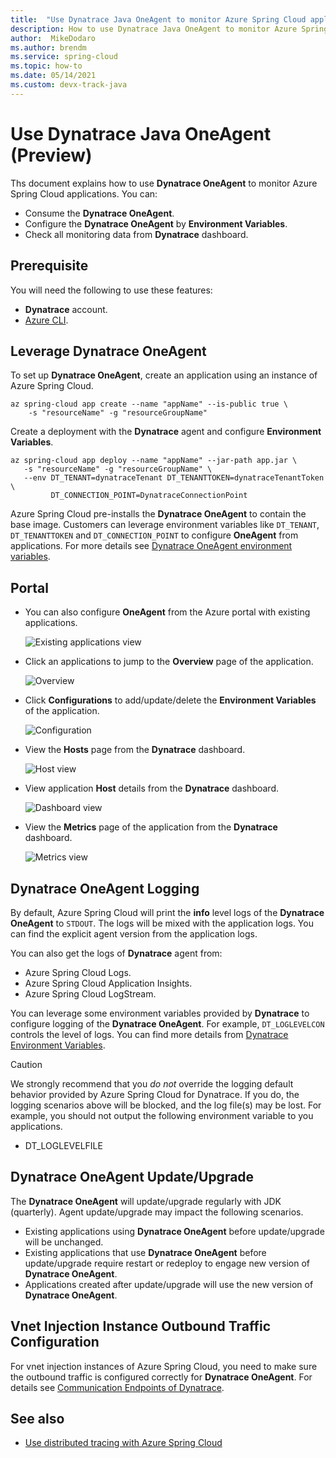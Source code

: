 ```yaml
---
title:  "Use Dynatrace Java OneAgent to monitor Azure Spring Cloud applications"
description: How to use Dynatrace Java OneAgent to monitor Azure Spring Cloud applications
author:  MikeDodaro
ms.author: brendm
ms.service: spring-cloud
ms.topic: how-to
ms.date: 05/14/2021
ms.custom: devx-track-java
---
```


# Use Dynatrace Java OneAgent (Preview)

Ths document explains how to use **Dynatrace OneAgent** to monitor Azure Spring Cloud applications.  You can:

* Consume the **Dynatrace OneAgent**.
* Configure the **Dynatrace OneAgent** by **Environment Variables**.
* Check all monitoring data from **Dynatrace** dashboard.

## Prerequisite
You will need the following to use these features:
* **Dynatrace** account.
* [Azure CLI](https://docs.microsoft.com/cli/azure/install-azure-cli).

## Leverage Dynatrace OneAgent
To set up **Dynatrace OneAgent**, create an application using an instance of Azure Spring Cloud. 

  ```shell
  az spring-cloud app create --name "appName" --is-public true \
      -s "resourceName" -g "resourceGroupName"
  ```

Create a deployment with the **Dynatrace** agent and configure **Environment Variables**.

  ```shell
  az spring-cloud app deploy --name "appName" --jar-path app.jar \
     -s "resourceName" -g "resourceGroupName" \
     --env DT_TENANT=dynatraceTenant DT_TENANTTOKEN=dynatraceTenantToken \
           DT_CONNECTION_POINT=DynatraceConnectionPoint
  ```

  Azure Spring Cloud pre-installs the **Dynatrace OneAgent** to contain the base image. Customers can leverage environment variables like `DT_TENANT`, `DT_TENANTTOKEN` and `DT_CONNECTION_POINT` to configure **OneAgent** from applications.  For more details see [Dynatrace OneAgent environment variables](https://www.dynatrace.com/support/help/technology-support/cloud-platforms/kubernetes/other-deployments-and-configurations/deploy-oneagent-on-kubernetes-for-application-only-monitoring/#expand-container-build-time-injection-3578).


## Portal

* You can also configure **OneAgent** from the Azure portal with existing applications.

  ![Existing applications view](media/dynatrace-oneagent/existing-applications.png)

* Click an applications to jump to the **Overview** page of the application.

  ![Overview](media/dynatrace-oneagent/overview-application.png)

* Click **Configurations** to add/update/delete the **Environment Variables** of the application.

  ![Configuration](media/dynatrace-oneagent/configuration-application.png)

* View the **Hosts** page from the **Dynatrace** dashboard.

  ![Host view](media/dynatrace-oneagent/hosts.png)

* View application **Host** details from the **Dynatrace** dashboard.

  ![Dashboard view](media/dynatrace-oneagent/dashboard.png)

* View the **Metrics** page of the application from the **Dynatrace** dashboard.

  ![Metrics view](media/dynatrace-oneagent/metrics.png)

## Dynatrace OneAgent Logging

By default, Azure Spring Cloud will print the **info** level logs of the **Dynatrace OneAgent** to `STDOUT`. The logs will be mixed with the application logs. You can find the explicit agent version from the application logs.

You can also get the logs of **Dynatrace** agent from:

* Azure Spring Cloud Logs.
* Azure Spring Cloud Application Insights.
* Azure Spring Cloud LogStream.

You can leverage some environment variables provided by **Dynatrace** to configure logging of the **Dynatrace OneAgent**. For example, `DT_LOGLEVELCON` controls the level of logs. You can find more details from [Dynatrace Environment Variables](https://docs.newrelic.com/docs/agents/java-agent/configuration/java-agent-configuration-config-file/#Environment_Variables).

> [!CAUTION]
>
> We strongly recommend that you _do not_ override the logging default behavior provided by Azure Spring Cloud for Dynatrace. If you do, the logging scenarios above will be blocked, and the log file(s) may be lost. For example, you should not output the following environment variable to you applications.
>
> * DT_LOGLEVELFILE

## Dynatrace OneAgent Update/Upgrade

The **Dynatrace OneAgent** will update/upgrade regularly with JDK (quarterly). Agent update/upgrade may impact the following scenarios.

* Existing applications using **Dynatrace OneAgent** before update/upgrade will be unchanged.
* Existing applications that use **Dynatrace OneAgent** before update/upgrade require restart or redeploy to engage new version of **Dynatrace OneAgent**.
* Applications created after update/upgrade will use the new version of **Dynatrace OneAgent**.

## Vnet Injection Instance Outbound Traffic Configuration

For vnet injection instances of Azure Spring Cloud, you need to make sure the outbound traffic is configured correctly for **Dynatrace OneAgent**. For details see [Communication Endpoints of Dynatrace](https://www.dynatrace.com/support/help/dynatrace-api/environment-api/deployment/oneagent/get-connectivity-info/?response-parameters%3C-%3Ejson-model=json-model).

## See also
* [Use distributed tracing with Azure Spring Cloud](how-to-distributed-tracing.md)